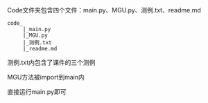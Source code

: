 ﻿Code文件夹包含四个文件：main.py、MGU.py、测例.txt、readme.md

````
code_
     |_main.py
     |_MGU.py
     |_测例.txt
     |_readme.md
````

测例.txt内包含了课件的三个测例

MGU方法被import到main内

直接运行main.py即可
